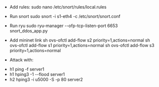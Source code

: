 - Add rules:
sudo nano /etc/snort/rules/local.rules
- Run snort
sudo snort -i s1-eth4 -c /etc/snort/snort.conf
- Run ryu
sudo  ryu-manager --ofp-tcp-listen-port 6653 snort_ddos_app.py

- Add mininet link
sh ovs-ofctl add-flow s2 priority=1,actions=normal
sh ovs-ofctl add-flow s1 priority=1,actions=normal
sh ovs-ofctl add-flow s3 priority=1,actions=normal

- Attack with:

+ h1 ping -f server1
+ h1 hping3 -1 --flood server1
+ h2 hping3 -i u5000 -S -p 80 server2
